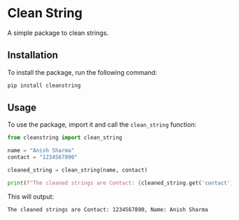 # Clean String

A simple package to clean strings.

## Installation

To install the package, run the following command:

```bash
pip install cleanstring
```

## Usage

To use the package, import it and call the `clean_string` function:

```python
from cleanstring import clean_string

name = "Anish Sharma"
contact = "1234567890"

cleaned_string = clean_string(name, contact)

print(f"The cleaned strings are Contact: {cleaned_string.get('contact')}, Name: {cleaned_string.get('name')}")
```

This will output:

```
The cleaned strings are Contact: 1234567890, Name: Anish Sharma
```
